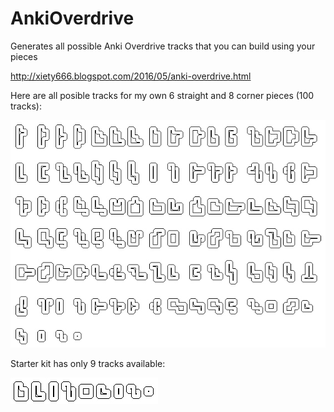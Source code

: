 # AnkiOverdrive
Generates all possible Anki Overdrive tracks that you can build using your pieces

http://xiety666.blogspot.com/2016/05/anki-overdrive.html

Here are all posible tracks for my own 6 straight and 8 corner pieces (100 tracks):

![Output](/Bin/track6%2B8.jpg)

Starter kit has only 9 tracks available:

![Output](/Bin/track4%2B6.jpg)

